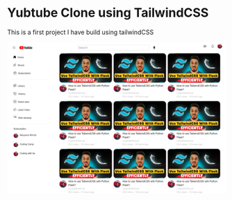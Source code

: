 <h1>Yubtube Clone using TailwindCSS</h1>
<p>This is a first project I have build using tailwindCSS</p>
<img src="https://github.com/NirmalNyaupane/clone-of-yubtube-using-tailwind/blob/main/image/screencapture-127-0-0-1-5500-index-html-2023-04-28-12_16_01_copy.png">
